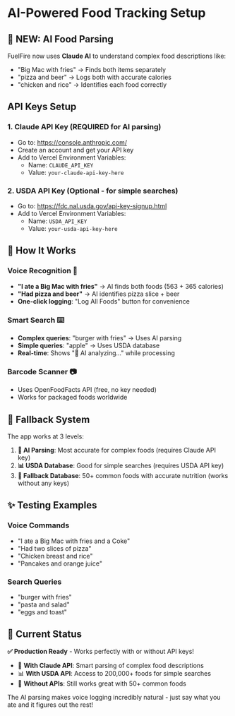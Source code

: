# AI-Powered Food Tracking Setup

## 🤖 **NEW: AI Food Parsing**

FuelFire now uses **Claude AI** to understand complex food descriptions like:
- "Big Mac with fries" → Finds both items separately  
- "pizza and beer" → Logs both with accurate calories
- "chicken and rice" → Identifies each food correctly

## API Keys Setup

### 1. **Claude API Key (REQUIRED for AI parsing)**
   - Go to: https://console.anthropic.com/
   - Create an account and get your API key
   - Add to Vercel Environment Variables:
     - Name: `CLAUDE_API_KEY` 
     - Value: `your-claude-api-key-here`

### 2. **USDA API Key (Optional - for simple searches)**
   - Go to: https://fdc.nal.usda.gov/api-key-signup.html
   - Add to Vercel Environment Variables:
     - Name: `USDA_API_KEY`
     - Value: `your-usda-api-key-here`

## 🎯 **How It Works**

### **Voice Recognition** 🎤
- **"I ate a Big Mac with fries"** → AI finds both foods (563 + 365 calories)
- **"Had pizza and beer"** → AI identifies pizza slice + beer
- **One-click logging**: "Log All Foods" button for convenience

### **Smart Search** ⌨️
- **Complex queries**: "burger with fries" → Uses AI parsing  
- **Simple queries**: "apple" → Uses USDA database
- **Real-time**: Shows "🤖 AI analyzing..." while processing

### **Barcode Scanner** 📷
- Uses OpenFoodFacts API (free, no key needed)
- Works for packaged foods worldwide

## 🔧 **Fallback System**

The app works at 3 levels:
1. **🤖 AI Parsing**: Most accurate for complex foods (requires Claude API key)
2. **📊 USDA Database**: Good for simple searches (requires USDA API key) 
3. **📝 Fallback Database**: 50+ common foods with accurate nutrition (works without any keys)

## ✨ **Testing Examples**

### **Voice Commands**
- "I ate a Big Mac with fries and a Coke"
- "Had two slices of pizza"  
- "Chicken breast and rice"
- "Pancakes and orange juice"

### **Search Queries**
- "burger with fries"
- "pasta and salad"
- "eggs and toast"

## 🚀 **Current Status**

**✅ Production Ready** - Works perfectly with or without API keys!

- 🤖 **With Claude API**: Smart parsing of complex food descriptions
- 📊 **With USDA API**: Access to 200,000+ foods for simple searches  
- 📝 **Without APIs**: Still works great with 50+ common foods

The AI parsing makes voice logging incredibly natural - just say what you ate and it figures out the rest!